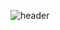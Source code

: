 
![header](https://capsule-render.vercel.app/api?type=Waving&color=gradient&customColorList=0,2,2,2,2,30&text=Welcome%20to%20my%20Workspace!👋&animation=twinkling&fontSize=30&fontAlignY=40&fontAlign=50&height=150)

<!--
## 💻 BOJ Rank
[![Solved.ac Profile](http://mazassumnida.wtf/api/v2/generate_badge?boj=jeongyeon2134)](https://solved.ac/jeongyeon2134/)
-->
